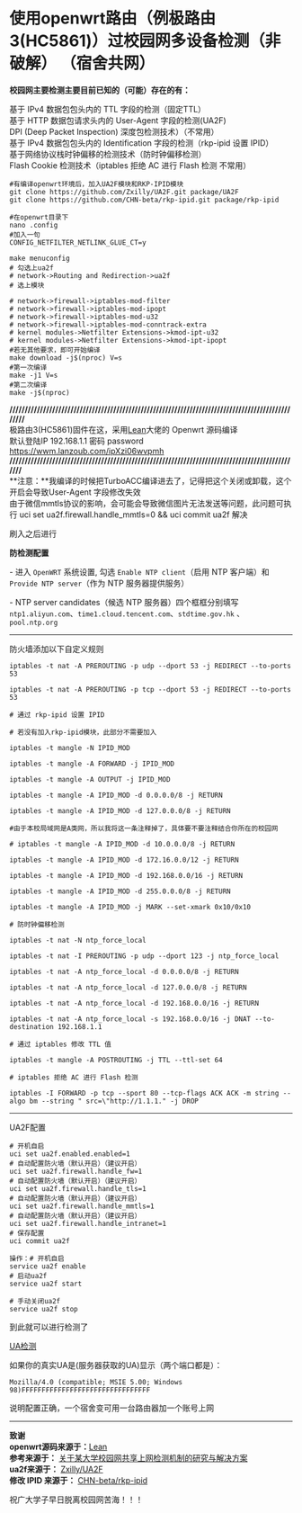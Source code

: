 # 使用openwrt路由（例极路由3(HC5861)）过校园网多设备检测（非破解） （宿舍共网）
**校园网主要检测主要目前已知的（可能）存在的有：**

基于 IPv4 数据包包头内的 TTL 字段的检测（固定TTL）  
基于 HTTP 数据包请求头内的 User-Agent 字段的检测(UA2F)  
DPI (Deep Packet Inspection) 深度包检测技术）（不常用）  
基于 IPv4 数据包包头内的 Identification 字段的检测（rkp-ipid 设置 IPID）  
基于网络协议栈时钟偏移的检测技术（防时钟偏移检测）  
Flash Cookie 检测技术（iptables 拒绝 AC 进行 Flash 检测 不常用）  

```
#有编译openwrt环境后，加入UA2F模块和RKP-IPID模块
git clone https://github.com/Zxilly/UA2F.git package/UA2F
git clone https://github.com/CHN-beta/rkp-ipid.git package/rkp-ipid
 
#在openwrt目录下
nano .config
#加入一句
CONFIG_NETFILTER_NETLINK_GLUE_CT=y
```

```
make menuconfig
# 勾选上ua2f
# network->Routing and Redirection->ua2f
# 选上模块

# network->firewall->iptables-mod-filter
# network->firewall->iptables-mod-ipopt
# network->firewall->iptables-mod-u32
# network->firewall->iptables-mod-conntrack-extra
# kernel modules->Netfilter Extensions->kmod-ipt-u32
# kernel modules->Netfilter Extensions->kmod-ipt-ipopt
#若无其他要求，即可开始编译
make download -j$(nproc) V=s
#第一次编译
make -j1 V=s
#第二次编译
make -j$(nproc)
```

**/////////////////////////////////////////////////////////////////////////////////////////////////**  
极路由3(HC5861)固件在这，采用[Lean](https://github.com/coolsnowwolf/lede)大佬的 Openwrt 源码编译  
默认登陆IP 192.168.1.1 密码 password  
https://wwm.lanzoub.com/ipXzi06wvpmh  
**////////////////////////////////////////////////////////////////////////////////////////////////**  
**注意：**我编译的时候把TurboACC编译进去了，记得把这个关闭或卸载，这个开启会导致User-Agent 字段修改失效  
由于微信mmtls协议的影响，会可能会导致微信图片无法发送等问题，此问题可执行 uci set ua2f.firewall.handle_mmtls=0 && uci commit ua2f 解决  
  
刷入之后进行  
  
**防检测配置**

\- 进入 `OpenWRT` 系统设置, 勾选 `Enable NTP client`（启用 NTP 客户端）和 `Provide NTP server`（作为 NTP 服务器提供服务）

\- NTP server candidates（候选 NTP 服务器）四个框框分别填写 `ntp1.aliyun.com`、`time1.cloud.tencent.com`、`stdtime.gov.hk` 、`pool.ntp.org`

------

防火墙添加以下自定义规则

```
iptables -t nat -A PREROUTING -p udp --dport 53 -j REDIRECT --to-ports 53

iptables -t nat -A PREROUTING -p tcp --dport 53 -j REDIRECT --to-ports 53

# 通过 rkp-ipid 设置 IPID

# 若没有加入rkp-ipid模块，此部分不需要加入

iptables -t mangle -N IPID_MOD

iptables -t mangle -A FORWARD -j IPID_MOD

iptables -t mangle -A OUTPUT -j IPID_MOD

iptables -t mangle -A IPID_MOD -d 0.0.0.0/8 -j RETURN

iptables -t mangle -A IPID_MOD -d 127.0.0.0/8 -j RETURN

#由于本校局域网是A类网，所以我将这一条注释掉了，具体要不要注释结合你所在的校园网

# iptables -t mangle -A IPID_MOD -d 10.0.0.0/8 -j RETURN

iptables -t mangle -A IPID_MOD -d 172.16.0.0/12 -j RETURN

iptables -t mangle -A IPID_MOD -d 192.168.0.0/16 -j RETURN

iptables -t mangle -A IPID_MOD -d 255.0.0.0/8 -j RETURN

iptables -t mangle -A IPID_MOD -j MARK --set-xmark 0x10/0x10

# 防时钟偏移检测

iptables -t nat -N ntp_force_local

iptables -t nat -I PREROUTING -p udp --dport 123 -j ntp_force_local

iptables -t nat -A ntp_force_local -d 0.0.0.0/8 -j RETURN

iptables -t nat -A ntp_force_local -d 127.0.0.0/8 -j RETURN

iptables -t nat -A ntp_force_local -d 192.168.0.0/16 -j RETURN

iptables -t nat -A ntp_force_local -s 192.168.0.0/16 -j DNAT --to-destination 192.168.1.1

# 通过 iptables 修改 TTL 值

iptables -t mangle -A POSTROUTING -j TTL --ttl-set 64

# iptables 拒绝 AC 进行 Flash 检测

iptables -I FORWARD -p tcp --sport 80 --tcp-flags ACK ACK -m string --algo bm --string " src=\"http://1.1.1." -j DROP
```

------

UA2F配置

```
# 开机自启
uci set ua2f.enabled.enabled=1
# 自动配置防火墙（默认开启）（建议开启）
uci set ua2f.firewall.handle_fw=1
# 自动配置防火墙（默认开启）（建议开启）
uci set ua2f.firewall.handle_tls=1
# 自动配置防火墙（默认开启）（建议开启）
uci set ua2f.firewall.handle_mmtls=1
# 自动配置防火墙（默认开启）（建议开启）
uci set ua2f.firewall.handle_intranet=1
# 保存配置
uci commit ua2f

操作：# 开机自启
service ua2f enable
# 启动ua2f
service ua2f start

# 手动关闭ua2f
service ua2f stop
```

到此就可以进行检测了  

[UA检测](http://ua.233996.xyz/)  

如果你的真实UA是(服务器获取的UA)显示（两个端口都是）：  

```
Mozilla/4.0 (compatible; MSIE 5.00; Windows 98)FFFFFFFFFFFFFFFFFFFFFFFFFFFFFFFF
```

说明配置正确，一个宿舍变可用一台路由器加一个账号上网  

------

**致谢**  
**openwrt源码来源于：**[Lean](https://github.com/coolsnowwolf/lede)  
**参考来源于：** [关于某大学校园网共享上网检测机制的研究与解决方案](https://www.sunbk201.site/posts/crack-campus-network.html)  
**ua2f来源于：** [Zxilly/UA2F](https://github.com/Zxilly/UA2F)  
**修改 IPID 来源于：** [CHN-beta/rkp-ipid](https://github.com/CHN-beta/rkp-ipid)   

祝广大学子早日脱离校园网苦海！！！  
